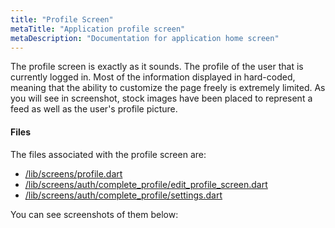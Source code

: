 ```yaml
---
title: "Profile Screen"
metaTitle: "Application profile screen"
metaDescription: "Documentation for application home screen"
---
```


The profile screen is exactly as it sounds. The profile of the user that is currently logged in. Most of the information 
displayed in hard-coded, meaning that the ability to customize the page freely is extremely limited. As you will see in
screenshot, stock images have been placed to represent a feed as well as the user's profile picture. 


#### Files
The files associated with the profile screen are:

- [/lib/screens/profile.dart](https://github.com/TheDJZiegler/deskball_mobile_app/blob/master/lib/screens/profile.dart)
- [/lib/screens/auth/complete_profile/edit_profile_screen.dart](https://github.com/TheDJZiegler/deskball_mobile_app/blob/master/lib/screens/auth/complete_profile/edit_profile_screen.dart)
- [/lib/screens/auth/complete_profile/settings.dart](https://github.com/TheDJZiegler/deskball_mobile_app/blob/master/lib/screens/auth/complete_profile/settings.dart)

You can see screenshots of them below: